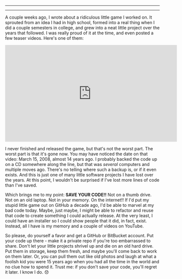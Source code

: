 ﻿---

---

A couple weeks ago, I wrote about a ridiculous little game I worked on.  It sprouted from an idea I had in high school,
formed into a real thing when I did a couple semesters in college, and grew into a neat little project over the years 
that followed.  I was really proud of it at the time, and even posted a few teaser videos.  Here's one of them:

<iframe width="560" height="315" src="https://www.youtube.com/embed/JDTsHyOMXE8" title="YouTube video player" frameborder="0" allow="accelerometer; autoplay; clipboard-write; encrypted-media; gyroscope; picture-in-picture" allowfullscreen></iframe>

I never finished and released the game, but that's not the worst part.  The worst part is that it's gone now.  You may
have noticed the date on that video: March 15, 2008, almost 14 years ago.  I probably backed the code up on a CD 
somewhere along the line, but that was *several* computers and multiple moves ago.  There's no telling where such a 
backup is, or if it even exists.  And this is just one of many little software projects I have lost over the years. 
At this point, I wouldn't be surprised if I've lost more lines of code than I've saved.

Which brings me to my point: **SAVE YOUR CODE!!**  Not on a thumb drive.  Not on an old laptop.  Not in your memory. 
On the internet!!  If I'd put my stupid little game out on GitHub a decade ago, I'd be able to marvel at my bad code 
today.  Maybe, just maybe, I might be able to refactor and reuse that code to create something I could actually 
release.  At the very least, I could have an installer so I could show people that it did, in fact, exist.  Instead,
all I have is my memory and a couple of videos on YouTube.

So please, do yourself a favor and get a GitHub or BitBucket account.  Put your code up there - make it a private repo
if you're too embarrassed to share.  Don't let your little projects shrivel up and die on an old hard drive.  Put them
in storage, keep them fresh, and maybe you'll come back to work on them later.  Or, you can pull them out like old 
photos and laugh at what a foolish kid you were 15 years ago when you had all the time in the world and no clue how to
spend it.  Trust me: if you don't save your code, you'll regret it later.  I know I do. 😞
